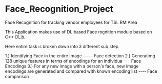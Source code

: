 # Face_Recognition_Project
Face Recognition for tracking vendor employees for TSL RM Area

This Application makes use of DL based Face rognition module based on C++ DLib.

Here entire task is broken down into 3 different sub step:
 
 1.) Identifying Face in the entire Image ----- Face detection
 2.) Generatimg 128 unique features in terms of encodings for an individua ----Face Encodings
 3.) For any new image with a person's face, new image encodings are generated and compared with known encoding list ---- Face comparison
